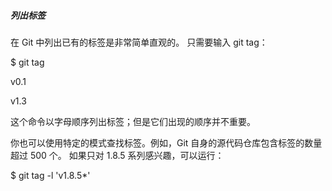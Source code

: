   


##### **列出标签**

在 Git 中列出已有的标签是非常简单直观的。 只需要输入 git tag：

$ git tag

v0.1

v1.3

这个命令以字母顺序列出标签；但是它们出现的顺序并不重要。

你也可以使用特定的模式查找标签。例如，Git 自身的源代码仓库包含标签的数量超过 500 个。 如果只对 1.8.5 系列感兴趣，可以运行：

$ git tag -l 'v1.8.5\*'

